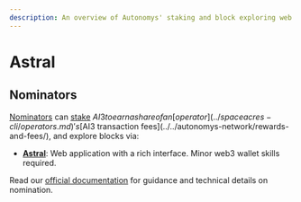 ```yaml
---
description: An overview of Autonomys' staking and block exploring web app
---
```


# Astral

## Nominators

[Nominators](nominators.md) can [stake](../../autonomys-network/decoupled-execution/staking.md) $AI3 to earn a share of an [operator](../spaceacres-cli/operators.md)'s [$AI3 transaction fees](../../autonomys-network/rewards-and-fees/), and explore blocks via:

* [**Astral**](http://astral.autonomys.xyz/): Web application with a rich interface. Minor web3 wallet skills required.

Read our [official documentation](http://docs.autonomys.xyz/staking/stake) for guidance and technical details on nomination.
